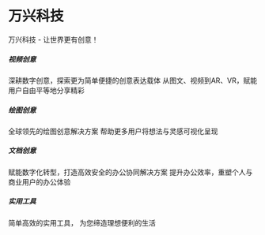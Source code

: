 # 万兴科技

万兴科技 - 让世界更有创意！

##### 视频创意
深耕数字创意，探索更为简单便捷的创意表达载体
从图文、视频到AR、VR，赋能用户自由平等地分享精彩

##### 绘图创意
全球领先的绘图创意解决方案
帮助更多用户将想法与灵感可视化呈现

##### 文档创意
赋能数字化转型，打造高效安全的办公协同解决方案
提升办公效率，重塑个人与商业用户的办公体验

##### 实用工具
简单高效的实用工具，
为您缔造理想便利的生活
